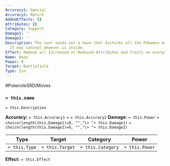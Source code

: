 ```yaml
---
Accuracy1: Special
Accuracy2: Nature
AddedEffects: {}
Attributes: {}
Category: Support
Damage1: ''
Damage2: ''
Description: The user sends out a haze that disturbs all the Pokemon engaged in battle.
  It may conceal whoever is inside.
Effect: Remove all Increased or Reduced Attributes and Traits on everyone on the Battlefield.
Name: Haze
Power: 0
Target: Battlefield
Type: Ice
---
```


#PokeroleSRD/Moves

### `= this.name`
*`= this.Description`*

**Accuracy:** `= this.Accuracy1` + `= this.Accuracy2`
**Damage:** `= this.Power` `= choice(length(this.Damage1)=0, "","\+ "+ this.Damage1)` `= choice(length(this.Damage2)=0, "","\+ "+ this.Damage2)`

| Type          | Target          | Category          | Power          |
| ------------- | --------------- | ----------------  | -------------- |
| `= this.Type` | `= this.Target` | `= this.Category` | `= this.Power` | 

**Effect:** `= this.Effect`
